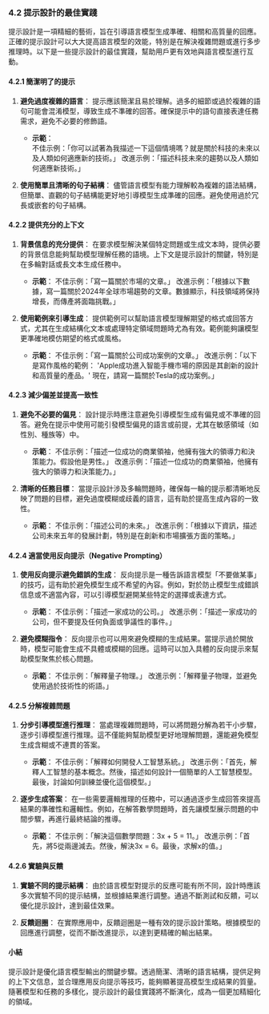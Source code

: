 ### **4.2 提示設計的最佳實踐**

提示設計是一項精細的藝術，旨在引導語言模型生成準確、相關和高質量的回應。正確的提示設計可以大大提高語言模型的效能，特別是在解決複雜問題或進行多步推理時。以下是一些提示設計的最佳實踐，幫助用戶更有效地與語言模型進行互動。

#### **4.2.1 簡潔明了的提示**

1. **避免過度複雜的語言**：
   提示應該簡潔且易於理解。過多的細節或過於複雜的語句可能會混淆模型，導致生成不準確的回答。確保提示中的語句直接表達任務需求，避免不必要的修飾語。
   - **示範**：  
     不佳示例：「你可以試著為我描述一下這個情境嗎？就是關於科技的未來以及人類如何適應新的技術。」
     改進示例：「描述科技未來的趨勢以及人類如何適應新技術。」

2. **使用簡單且清晰的句子結構**：
   儘管語言模型有能力理解較為複雜的語法結構，但簡單、直觀的句子結構能更好地引導模型生成準確的回應。避免使用過於冗長或嵌套的句子結構。

#### **4.2.2 提供充分的上下文**

1. **背景信息的充分提供**：
   在要求模型解決某個特定問題或生成文本時，提供必要的背景信息能夠幫助模型理解任務的語境。上下文是提示設計的關鍵，特別是在多輪對話或長文本生成任務中。
   - **示範**：
     不佳示例：「寫一篇關於市場的文章。」
     改進示例：「根據以下數據，寫一篇關於2024年全球市場趨勢的文章。數據顯示，科技領域將保持增長，而傳產將面臨挑戰。」

2. **使用範例來引導生成**：
   提供範例可以幫助語言模型理解期望的格式或回答方式，尤其在生成結構化文本或處理特定領域問題時尤為有效。範例能夠讓模型更準確地模仿期望的格式或風格。
   - **示範**：
     不佳示例：「寫一篇關於公司成功案例的文章。」
     改進示例：「以下是寫作風格的範例： 'Apple成功進入智能手機市場的原因是其創新的設計和高質量的產品。' 現在，請寫一篇關於Tesla的成功案例。」

#### **4.2.3 減少偏差並提高一致性**

1. **避免不必要的偏見**：
   設計提示時應注意避免引導模型生成有偏見或不準確的回答。避免在提示中使用可能引發模型偏見的語言或前提，尤其在敏感領域（如性別、種族等）中。
   - **示範**：
     不佳示例：「描述一位成功的商業領袖，他擁有強大的領導力和決策能力。假設他是男性。」
     改進示例：「描述一位成功的商業領袖，他擁有強大的領導力和決策能力。」

2. **清晰的任務目標**：
   當提示設計涉及多輪問題時，確保每一輪的提示都清晰地反映了問題的目標，避免過度模糊或歧義的語言，這有助於提高生成內容的一致性。
   - **示範**：
     不佳示例：「描述公司的未來。」
     改進示例：「根據以下資訊，描述公司未來五年的發展計劃，特別是在創新和市場擴張方面的策略。」

#### **4.2.4 適當使用反向提示（Negative Prompting）**

1. **使用反向提示避免錯誤的生成**：
   反向提示是一種告訴語言模型「不要做某事」的技巧，這有助於避免模型生成不希望的內容。例如，對於防止模型生成錯誤信息或不適當內容，可以引導模型避開某些特定的選擇或表達方式。
   - **示範**：
     不佳示例：「描述一家成功的公司。」
     改進示例：「描述一家成功的公司，但不要提及任何負面或爭議性的事件。」

2. **避免模糊指令**：
   反向提示也可以用來避免模糊的生成結果。當提示過於開放時，模型可能會生成不具體或模糊的回應。這時可以加入具體的反向提示來幫助模型聚焦於核心問題。
   - **示範**：
     不佳示例：「解釋量子物理。」
     改進示例：「解釋量子物理，並避免使用過於技術性的術語。」

#### **4.2.5 分解複雜問題**

1. **分步引導模型進行推理**：
   當處理複雜問題時，可以將問題分解為若干小步驟，逐步引導模型進行推理。這不僅能夠幫助模型更好地理解問題，還能避免模型生成含糊或不連貫的答案。
   - **示範**：
     不佳示例：「解釋如何開發人工智慧系統。」
     改進示例：「首先，解釋人工智慧的基本概念。然後，描述如何設計一個簡單的人工智慧模型。最後，討論如何訓練並優化這個模型。」

2. **逐步生成答案**：
   在一些需要邏輯推理的任務中，可以通過逐步生成回答來提高結果的準確性和邏輯性。例如，在解答數學問題時，首先讓模型展示問題的中間步驟，再進行最終結論的推導。
   - **示範**：
     不佳示例：「解決這個數學問題：3x + 5 = 11。」
     改進示例：「首先，將5從兩邊減去。然後，解決3x = 6。最後，求解x的值。」

#### **4.2.6 實驗與反饋**

1. **實驗不同的提示結構**：
   由於語言模型對提示的反應可能有所不同，設計時應該多次實驗不同的提示結構，並根據結果進行調整。通過不斷測試和反饋，可以優化提示設計，達到最佳效果。

2. **反饋迴圈**：
   在實際應用中，反饋迴圈是一種有效的提示設計策略。根據模型的回應進行調整，從而不斷改進提示，以達到更精確的輸出結果。

#### **小結**

提示設計是優化語言模型輸出的關鍵步驟。透過簡潔、清晰的語言結構，提供足夠的上下文信息，並合理應用反向提示等技巧，能夠顯著提高模型生成結果的質量。隨著模型和任務的多樣化，提示設計的最佳實踐將不斷演化，成為一個更加精細化的領域。